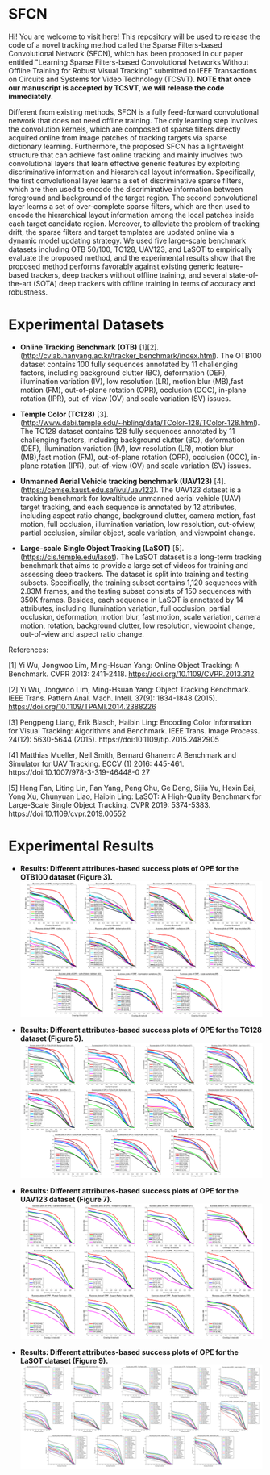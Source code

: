 # SFCN
Hi! You are welcome to visit here! This repository will be used to release the code of a novel tracking method called the Sparse Filters-based Convolutional Network (SFCN), which has been proposed in our paper entitled "Learning Sparse Filters-based Convolutional Networks Without Offline Training for Robust Visual Tracking" submitted to IEEE Transactions on Circuits and Systems for Video Technology (TCSVT). **NOTE that once our manuscript is accepted by TCSVT, we will release the code immediately**. 

Different from existing methods, SFCN is a fully feed-forward convolutional network that does not need offline training. The only learning step involves the convolution kernels, which are composed of sparse filters directly acquired online from image patches of tracking targets via sparse dictionary learning. Furthermore, the proposed SFCN has a lightweight structure that can achieve fast online tracking and mainly involves two convolutional layers that learn effective generic features by exploiting discriminative information and hierarchical layout information. Specifically, the first convolutional layer learns a set of discriminative sparse filters, which are then used to encode the discriminative information between foreground and background of the target region. The second convolutional layer learns a set of over-complete sparse filters, which are then used to encode the hierarchical layout information among the local patches inside each target candidate region. Moreover, to alleviate the problem of tracking drift, the sparse filters and target templates are updated online via a dynamic model updating strategy. We used five large-scale benchmark datasets including OTB 50/100, TC128, UAV123, and LaSOT to empirically evaluate the proposed method, and the experimental results show that the proposed method performs favorably against existing generic feature-based trackers, deep trackers without offline training, and several state-of-the-art (SOTA) deep trackers with offline training in terms of accuracy and robustness.

# Experimental Datasets
* **Online Tracking Benchmark (OTB)** [1][2]. (http://cvlab.hanyang.ac.kr/tracker_benchmark/index.html). The OTB100 dataset contains 100 fully sequences annotated by 11 challenging factors, including background clutter (BC), deformation (DEF), illumination variation (IV), low resolution (LR), motion blur (MB),fast motion (FM), out-of-plane rotation (OPR), occlusion (OCC), in-plane rotation (IPR), out-of-view (OV) and scale variation (SV) issues. 

* **Temple Color (TC128)** [3]. (http://www.dabi.temple.edu/~hbling/data/TColor-128/TColor-128.html). The TC128 dataset contains 128 fully sequences annotated by 11 challenging factors, including background clutter (BC), deformation (DEF), illumination variation (IV), low resolution (LR), motion blur (MB),fast motion (FM), out-of-plane rotation (OPR), occlusion (OCC), in-plane rotation (IPR), out-of-view (OV) and scale variation (SV) issues.

* **Unmanned Aerial Vehicle tracking benchmark (UAV123)** [4]. (https://cemse.kaust.edu.sa/ivul/uav123). The UAV123 dataset is a tracking benchmark for lowaltitude unmanned aerial vehicle (UAV) target tracking, and each sequence is annotated by 12 attributes, including aspect ratio change, background clutter, camera motion, fast motion, full occlusion, illumination variation, low resolution, out-ofview, partial occlusion, similar object, scale variation, and viewpoint change. 

* **Large-scale Single Object Tracking (LaSOT)** [5]. (https://cis.temple.edu/lasot). The LaSOT dataset is a long-term tracking benchmark that aims to provide a large set of videos for training and assessing deep trackers. The dataset is split into training and testing subsets. Specifically, the training subset contains 1,120 sequences with 2.83M frames, and the testing subset consists of 150 sequences with 350K frames. Besides, each sequence in LaSOT is annotated by 14 attributes, including illumination variation, full occlusion, partial occlusion, deformation, motion blur, fast motion, scale variation, camera motion, rotation, background clutter, low resolution, viewpoint change, out-of-view and aspect ratio change.





References:

[1] Yi Wu, Jongwoo Lim, Ming-Hsuan Yang: Online Object Tracking: A Benchmark. CVPR 2013: 2411-2418. https://doi.org/10.1109/CVPR.2013.312

[2] Yi Wu, Jongwoo Lim, Ming-Hsuan Yang: Object Tracking Benchmark. IEEE Trans. Pattern Anal. Mach. Intell. 37(9): 1834-1848 (2015). https://doi.org/10.1109/TPAMI.2014.2388226

[3] Pengpeng Liang, Erik Blasch, Haibin Ling: Encoding Color Information for Visual Tracking: Algorithms and Benchmark. IEEE Trans. Image Process. 24(12): 5630-5644 (2015). https://doi:10.1109/tip.2015.2482905

[4] Matthias Mueller, Neil Smith, Bernard Ghanem: A Benchmark and Simulator for UAV Tracking. ECCV (1) 2016: 445-461. https://doi:10.1007/978-3-319-46448-0 27

[5] Heng Fan, Liting Lin, Fan Yang, Peng Chu, Ge Deng, Sijia Yu, Hexin Bai, Yong Xu, Chunyuan Liao, Haibin Ling: LaSOT: A High-Quality Benchmark for Large-Scale Single Object Tracking. CVPR 2019: 5374-5383. https://doi:10.1109/cvpr.2019.00552


# Experimental Results

* **Results: Different attributes-based success plots of OPE for the OTB100 dataset (Figure 3).** 
![image text](https://github.com/hu-cv/SFCN/blob/main/Experimental%20results/Figure3.png)

* **Results: Different attributes-based success plots of OPE for the TC128 dataset (Figure 5).** 
![image text](https://github.com/hu-cv/SFCN/blob/main/Experimental%20results/Figure5.png)

* **Results: Different attributes-based success plots of OPE for the UAV123 dataset (Figure 7).** 
![image text](https://github.com/hu-cv/SFCN/blob/main/Experimental%20results/Figure7.png)

* **Results: Different attributes-based success plots of OPE for the LaSOT dataset (Figure 9).** 
![image text](https://github.com/hu-cv/SFCN/blob/main/Experimental%20results/Figure9.png)

